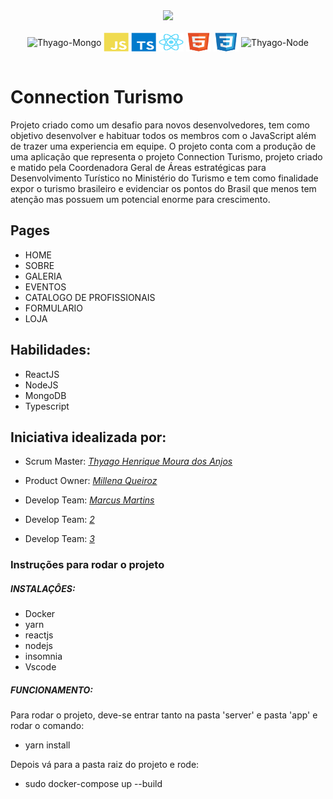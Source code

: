 <div align="center">
  <img src="https://media.discordapp.net/attachments/759670081067417600/944195963621359626/logo.png" width="250px"/>
</div>

<div style="display: inline_block" align="center"><br>
  <img align="center" alt="Thyago-Mongo" height="30" width="80" src="https://img.shields.io/badge/MongoDB-4EA94B?style=for-the-badge&logo=mongodb&logoColor=white">
  <img align="center" alt="Thyago-Js" height="30" width="40" src="https://raw.githubusercontent.com/devicons/devicon/master/icons/javascript/javascript-plain.svg">
  <img align="center" alt="Thyago-Ts" height="30" width="40" src="https://raw.githubusercontent.com/devicons/devicon/master/icons/typescript/typescript-plain.svg">
  <img align="center" alt="Thyago-React" height="30" width="40" src="https://raw.githubusercontent.com/devicons/devicon/master/icons/react/react-original.svg">
  <img align="center" alt="Thyago-HTML" height="30" width="40" src="https://raw.githubusercontent.com/devicons/devicon/master/icons/html5/html5-original.svg">
  <img align="center" alt="Thyago-CSS" height="30" width="40" src="https://raw.githubusercontent.com/devicons/devicon/master/icons/css3/css3-original.svg">
  <img align="center" alt="Thyago-Node" height="30" width="80" src="https://img.shields.io/badge/Node.js-43853D?style=for-the-badge&logo=node.js&logoColor=white">
</div><br/>

# Connection Turismo

Projeto criado como um desafio para novos desenvolvedores, tem como objetivo desenvolver e habituar todos os membros com o JavaScript além de trazer uma experiencia em equipe. O projeto conta com a produção de uma aplicação que representa o projeto Connection Turismo, projeto criado e matido pela Coordenadora Geral de Áreas estratégicas para Desenvolvimento Turístico no Ministério do Turismo e tem como finalidade expor o turismo brasileiro e evidenciar os pontos do Brasil que menos tem atenção mas possuem um potencial enorme para crescimento.

## **Pages**
* HOME
* SOBRE
* GALERIA
* EVENTOS
* CATALOGO DE PROFISSIONAIS
* FORMULARIO
* LOJA


## **Habilidades**:
- ReactJS
- NodeJS
- MongoDB
- Typescript

## Iniciativa idealizada por:

* Scrum Master: *[Thyago Henrique Moura dos Anjos](https://github.com/thyagomoura)*

* Product Owner: *[Millena Queiroz](https://github.com/MillenaQueiroz)*

* Develop Team: *[Marcus Martins](https://github.com/marcusmartinsxx)*

* Develop Team: *[2](https://github.com/)*

* Develop Team: *[3](https://github.com/)*

### Instruções para rodar o projeto

##### INSTALAÇÔES:
* Docker
* yarn
* reactjs
* nodejs
* insomnia
* Vscode

##### FUNCIONAMENTO:
Para rodar o projeto, deve-se entrar tanto na pasta 'server' e pasta 'app' e rodar o comando:

* yarn install

Depois vá para a pasta raiz do projeto e rode:

* sudo docker-compose up --build
